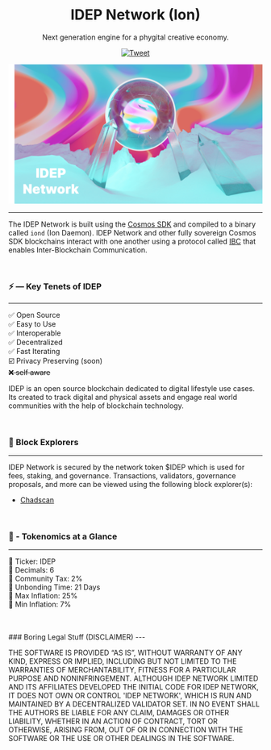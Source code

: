 <div align="center">
<h1> IDEP Network (Ion) </h1>


  <p> Next generation engine for a phygital creative economy. 

<a href="https://twitter.com/idepnetwork"><img src="https://img.shields.io/badge/Twitter-1DA1F2?style=for-the-badge&logo=twitter&logoColor=white" alt="Tweet" height="20"/></a>
<br/>
</div>

![banner](https://github.com/IDEP-network/IDEP-Logos/blob/main/Banners/IDEP10.png)

---
The IDEP Network is built using the [Cosmos SDK](https://github.com/cosmos/cosmos-sdk) and compiled to a binary called `iond` (Ion Daemon). IDEP Network and other fully sovereign Cosmos SDK blockchains interact with one another using a protocol called [IBC](https://github.com/cosmos/ibc) that enables Inter-Blockchain Communication.

<br>

### ⚡ — Key Tenets of IDEP
___

:white_check_mark: Open Source  
:white_check_mark: Easy to Use  
:white_check_mark: Interoperable   
:white_check_mark: Decentralized  
:white_check_mark: Fast Iterating  
:ballot_box_with_check: Privacy Preserving (soon)  
~~:x: self aware~~

IDEP is an open source blockchain dedicated to digital lifestyle use cases. Its created to track digital and physical assets and engage real world communities with the help of blockchain technology.

<br>

### :telescope: Block Explorers
---

IDEP Network is secured by the network token $IDEP which is used for fees, staking, and governance. Transactions, validators, governance proposals, and more can be viewed using the following block explorer(s):

- [Chadscan](https://chadscan.com)


<br>

### :file_folder: - Tokenomics at a Glance
---

:radio_button: Ticker: IDEP  
:radio_button: Decimals: 6  
:radio_button: Community Tax: 2%  
:radio_button: Unbonding Time: 21 Days  
:radio_button: Max Inflation: 25%  
:radio_button: Min Inflation: 7%


<br>
<br>
### Boring Legal Stuff (DISCLAIMER)
---

THE SOFTWARE IS PROVIDED “AS IS”, WITHOUT WARRANTY OF ANY KIND, EXPRESS OR IMPLIED, INCLUDING BUT NOT LIMITED TO THE WARRANTIES OF MERCHANTABILITY, FITNESS FOR A PARTICULAR PURPOSE AND NONINFRINGEMENT. ALTHOUGH IDEP NETWORK LIMITED AND ITS AFFILIATES DEVELOPED THE INITIAL CODE FOR IDEP NETWORK, IT DOES NOT OWN OR CONTROL 'IDEP NETWORK', WHICH IS RUN AND MAINTAINED BY A DECENTRALIZED VALIDATOR SET. IN NO EVENT SHALL THE AUTHORS BE LIABLE FOR ANY CLAIM, DAMAGES OR OTHER LIABILITY, WHETHER IN AN ACTION OF CONTRACT, TORT OR OTHERWISE, ARISING FROM, OUT OF OR IN CONNECTION WITH THE SOFTWARE OR THE USE OR OTHER DEALINGS IN THE SOFTWARE.

